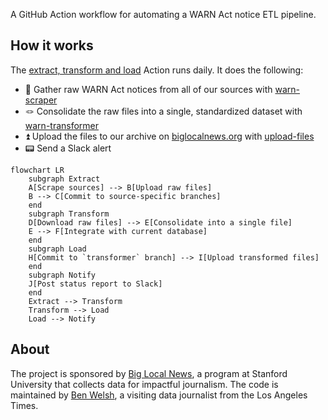 A GitHub Action workflow for automating a WARN Act notice ETL pipeline.

## How it works

The [extract, transform and load](https://github.com/biglocalnews/warn-github-flow/actions/workflows/etl.yml) Action runs daily. It does the following:

- 🔪 Gather raw WARN Act notices from all of our sources with [warn-scraper](https://github.com/biglocalnews/warn-scraper)
- 🪢 Consolidate the raw files into a single, standardized dataset with [warn-transformer](https://github.com/biglocalnews/warn-transformer)
- ⏫ Upload the files to our archive on [biglocalnews.org](https://biglocalnews.org) with [upload-files](https://github.com/biglocalnews/upload-files)
- 📟 Send a Slack alert

```mermaid
flowchart LR
    subgraph Extract
    A[Scrape sources] --> B[Upload raw files]
    B --> C[Commit to source-specific branches]
    end
    subgraph Transform
    D[Download raw files] --> E[Consolidate into a single file]
    E --> F[Integrate with current database]
    end
    subgraph Load
    H[Commit to `transformer` branch] --> I[Upload transformed files]
    end
    subgraph Notify
    J[Post status report to Slack]
    end
    Extract --> Transform
    Transform --> Load
    Load --> Notify
```

## About

The project is sponsored by [Big Local News](https://biglocalnews.org/#/about), a program at Stanford University that collects data for impactful journalism. The code is maintained by [Ben Welsh](https://palewi.re/who-is-ben-welsh/), a visiting data journalist from the Los Angeles Times.
